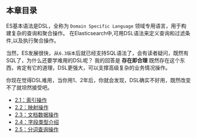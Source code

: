 ## 本章目录

ES基本语法是DSL，全称为 `Domain Specific Language` 领域专用语言，用于构建复杂的查询和聚合操作。 在Elasticsearch中,可用DSL语法来定义查询和过滤条件,以及执行聚合操作。

当然，ES发展很快，从`6.3版本`后就已经支持SQL语法了，会有读者疑问，既然有SQL了，为什么还要学难用的DSL呢？
我的回答是 **存在即合理** 既然存在这个东西，肯定有它的道理，DSL更强大，可以支撑高级复杂的业务情况操作。

你现在觉得DSL难用，当你用1、2年后，你就会发现，DSL确实不好用，既然改变不了就坦然接受吧。

* [2.1：索引操作](index_operation.md)
* [2.2：映射操作](mapping_operation.md)
* [2.3：文档数据操作](document_operation.md)
* [2.4：字段类型介绍](field_type_intro.md)
* [2.5：分词查询操作](segment_word_search.md)